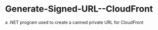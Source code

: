 # Generate-Signed-URL--CloudFront
a .NET program used to create a canned private URL for CloudFront
